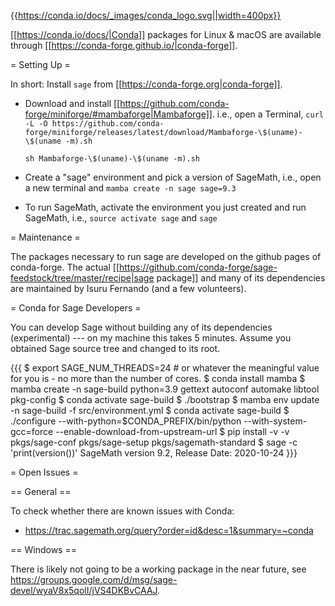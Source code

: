 {{https://conda.io/docs/_images/conda_logo.svg||width=400px}}

[[https://conda.io/docs/|Conda]] packages for Linux & macOS are available through [[https://conda-forge.github.io/|conda-forge]].

= Setting Up =

In short: Install `sage` from [[https://conda-forge.org|conda-forge]].

 * Download and install [[https://github.com/conda-forge/miniforge/#mambaforge|Mambaforge]].
   i.e., open a Terminal,
     `curl -L -O https://github.com/conda-forge/miniforge/releases/latest/download/Mambaforge-\$(uname)-\$(uname -m).sh`

     `sh Mambaforge-\$(uname)-\$(uname -m).sh`
 * Create a "sage" environment and pick a version of SageMath, i.e., open a new terminal and `mamba create -n sage sage=9.3`
 * To run SageMath, activate the environment you just created and run SageMath, i.e., `source activate sage` and `sage`

= Maintenance =

The packages necessary to run sage are developed on the github pages of conda-forge. The actual [[https://github.com/conda-forge/sage-feedstock/tree/master/recipe|sage package]] and many of its dependencies are maintained by Isuru Fernando (and a few volunteers).

= Conda for Sage Developers =

You can develop Sage without building any of its dependencies (experimental) --- on my machine this takes 5 minutes. Assume you obtained Sage source tree and changed to its root. 

{{{
$ export SAGE_NUM_THREADS=24 # or whatever the meaningful value for you is - no more than the number of cores.
$ conda install mamba
$ mamba create -n sage-build python=3.9 gettext autoconf automake libtool pkg-config
$ conda activate sage-build
$ ./bootstrap
$ mamba env update -n sage-build -f src/environment.yml
$ conda activate sage-build
$ ./configure --with-python=$CONDA_PREFIX/bin/python --with-system-gcc=force  --enable-download-from-upstream-url
$ pip install -v -v pkgs/sage-conf pkgs/sage-setup pkgs/sagemath-standard
$ sage -c 'print(version())'
SageMath version 9.2, Release Date: 2020-10-24
}}}

= Open Issues =

== General ==

To check whether there are known issues with Conda:

 * https://trac.sagemath.org/query?order=id&desc=1&summary=~conda

== Windows ==

There is likely not going to be a working package in the near future, see https://groups.google.com/d/msg/sage-devel/wyaV8x5qolI/jVS4DKBvCAAJ.
